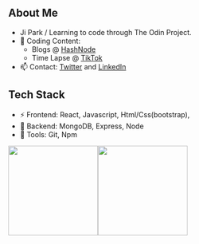 <h2>About Me</h2>

- Ji Park / Learning to code through The Odin Project.
- 🌱 Coding Content: 
  - Blogs @ [HashNode](https://norfkorean.hashnode.dev/) 
  - Time Lapse @ [TikTok](https://www.tiktok.com/@norfkorean)
- 📫 Contact: [Twitter](https://twitter.com/norfkorean) and [LinkedIn](https://www.linkedin.com/in/ji-young-park-457a96a1/)

<h2>Tech Stack</h2>

- ⚡ Frontend: React, Javascript, Html/Css(bootstrap), 
- 👯  Backend: MongoDB, Express, Node
- 💬  Tools: Git, Npm
<a href="#">
  <img height="180em" src="https://github-readme-stats.vercel.app/api?username=norfkorean&theme=buefy&show_icons=true" /><img height="180em" src="https://github-readme-stats.vercel.app/api/top-langs/?username=norfkorean&theme=buefy&layout=compact" />
</a>




<!-- - 👯 I'm looking to collaborate on any project to improve my experience. -->
<!-- - 🤔 I'm looking for help with any javascript problems. -->
<!-- [![Twitter : norfkorean](https://img.shields.io/twitter/follow/norfkorean?style=social)](https://twitter.com/norfkorean)
 -->
<!--  💬 -->
<!--  ⚡ -->
<!-- [Instagram](https://instagram.com/bboyji_) -->

